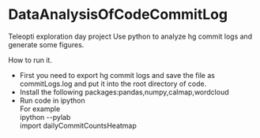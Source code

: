 # DataAnalysisOfCodeCommitLog
Teleopti exploration day project
Use python to analyze hg commit logs and generate some figures.

How to run it.<br/>
<ul>
<li>First you need to export hg commit logs and save the file as commitLogs.log and put it into the root directory of code.</li>
<li>Install the following packages:pandas,numpy,calmap,wordcloud</li>
<li>Run code in ipython<br/>
  For example<br/>
  ipython --pylab<br/>
  import dailyCommitCountsHeatmap</li>
</ul>
